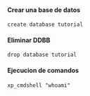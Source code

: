 #### Crear una base de datos
```
create database tutorial
```

#### Eliminar DDBB
```
drop database tutorial
```

#### Ejecucion de comandos
```
xp_cmdshell "whoami"
```
